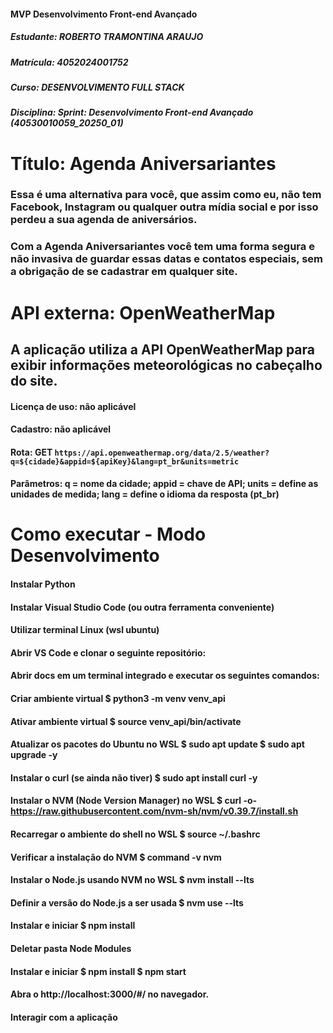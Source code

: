 #### MVP Desenvolvimento Front-end Avançado
##### Estudante: ROBERTO TRAMONTINA ARAUJO
##### Matrícula: 4052024001752
##### Curso: DESENVOLVIMENTO FULL STACK
##### Disciplina: Sprint: Desenvolvimento Front-end Avançado (40530010059_20250_01)
# Título: Agenda Aniversariantes 
### Essa é uma alternativa para você, que assim como eu, não tem Facebook, Instagram ou qualquer outra mídia social e por isso perdeu a sua agenda de aniversários. 
### Com a Agenda Aniversariantes você tem uma forma segura e não invasiva de guardar essas datas e contatos especiais, sem a obrigação de se cadastrar em qualquer site.  

# API externa: OpenWeatherMap
## A aplicação utiliza a API OpenWeatherMap para exibir informações meteorológicas no cabeçalho do site.
#### Licença de uso: não aplicável
#### Cadastro: não aplicável
#### Rota: GET `https://api.openweathermap.org/data/2.5/weather?q=${cidade}&appid=${apiKey}&lang=pt_br&units=metric`
#### Parâmetros: q = nome da cidade; appid = chave de API; units = define as unidades de medida; lang = define o idioma da resposta (pt_br)

# Como executar - Modo Desenvolvimento
#### Instalar Python
#### Instalar Visual Studio Code (ou outra ferramenta conveniente)
#### Utilizar terminal Linux (wsl ubuntu)
#### Abrir VS Code e clonar o seguinte repositório: 
#### Abrir docs em um terminal integrado e executar os seguintes comandos:
#### Criar ambiente virtual $ python3 -m venv venv_api
#### Ativar ambiente virtual $ source venv_api/bin/activate
#### Atualizar os pacotes do Ubuntu no WSL $ sudo apt update $ sudo apt upgrade -y
#### Instalar o curl (se ainda não tiver) $ sudo apt install curl -y
#### Instalar o NVM (Node Version Manager) no WSL $ curl -o- https://raw.githubusercontent.com/nvm-sh/nvm/v0.39.7/install.sh
#### Recarregar o ambiente do shell no WSL $ source ~/.bashrc
#### Verificar a instalação do NVM $ command -v nvm
#### Instalar o Node.js usando NVM no WSL $ nvm install --lts
#### Definir a versão do Node.js a ser usada $ nvm use --lts
#### Instalar e iniciar $ npm install
#### Deletar pasta Node Modules
#### Instalar e iniciar $ npm install $ npm start
#### Abra o http://localhost:3000/#/ no navegador.
#### Interagir com a aplicação
